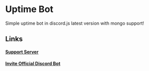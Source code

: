 # Uptime Bot

Simple uptime bot in discord.js latest version with mongo support!

## Links

#### [Support Server](https://discord.gg/zvmJzpNRzz)

#### [Invite Official Discord Bot](https://discord.com/api/oauth2/authorize?client_id=893086838531719218&permissions=8&scope=bot%20applications.commands)
